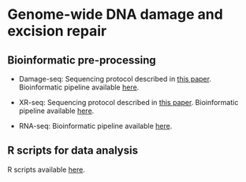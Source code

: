 # Genome-wide DNA damage and excision repair
## Bioinformatic pre-processing

* Damage-seq: Sequencing protocol described in [this paper](http://www.pnas.org/content/114/26/6758). Bioinformatic pipeline available [here](https://github.com/yuchaojiang/damage_repair/blob/master/damage_seq.sh). 

* XR-seq: Sequencing protocol described in [this paper](http://genesdev.cshlp.org/content/29/9/948.short). Bioinformatic pipeline available [here](https://github.com/yuchaojiang/damage_repair/blob/master/XR_seq.sh). 

* RNA-seq: Bioinformatic pipeline available [here](https://github.com/yuchaojiang/damage_repair/blob/master/RNA_seq.sh). 

## R scripts for data analysis
R scripts available [here](https://github.com/yuchaojiang/damage_repair/blob/master/R_scripts).
